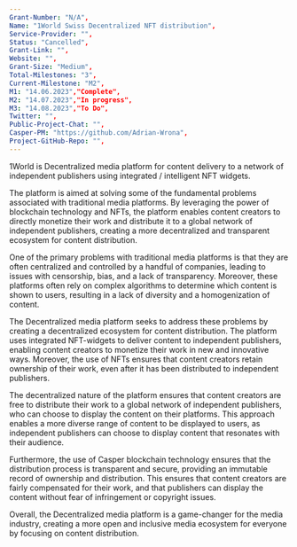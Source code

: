 ```yaml
---
Grant-Number: "N/A",
Name: "1World Swiss Decentralized NFT distribution",
Service-Provider: "",
Status: "Cancelled",
Grant-Link: "",
Website: "",
Grant-Size: "Medium",
Total-Milestones: "3",
Current-Milestone: "M2",
M1: "14.06.2023","Complete",
M2: "14.07.2023","In progress",
M3: "14.08.2023","To Do",
Twitter: "",
Public-Project-Chat: "",
Casper-PM: "https://github.com/Adrian-Wrona",
Project-GitHub-Repo: "",
---
```

<!--lang:en--> 
1World is Decentralized media platform for content delivery to a network of independent publishers using integrated / intelligent NFT widgets.

The platform is aimed at solving some of the fundamental problems associated with traditional media platforms. By leveraging the power of blockchain technology and NFTs, the platform enables content creators to directly monetize their work and distribute it to a global network of independent publishers, creating a more decentralized and transparent ecosystem for content distribution.

One of the primary problems with traditional media platforms is that they are often centralized and controlled by a handful of companies, leading to issues with censorship, bias, and a lack of transparency. Moreover, these platforms often rely on complex algorithms to determine which content is shown to users, resulting in a lack of diversity and a homogenization of content.

The Decentralized media platform seeks to address these problems by creating a decentralized ecosystem for content distribution. The platform uses integrated NFT-widgets to deliver content to independent publishers, enabling content creators to monetize their work in new and innovative ways. Moreover, the use of NFTs ensures that content creators retain ownership of their work, even after it has been distributed to independent publishers.

The decentralized nature of the platform ensures that content creators are free to distribute their work to a global network of independent publishers, who can choose to display the content on their platforms. This approach enables a more diverse range of content to be displayed to users, as independent publishers can choose to display content that resonates with their audience.

Furthermore, the use of Casper blockchain technology ensures that the distribution process is transparent and secure, providing an immutable record of ownership and distribution. This ensures that content creators are fairly compensated for their work, and that publishers can display the content without fear of infringement or copyright issues.

Overall, the Decentralized media platform is a game-changer for the media industry, creating a more open and inclusive media ecosystem for everyone by focusing on content distribution.

<!--lang:es--] 

<!--lang:de--] 

<!--lang:fr--] 

<!--lang:pl--] 

<!--lang:uk--] 

[!--lang:*-->  
